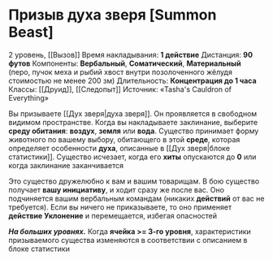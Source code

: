 # Призыв духа зверя [Summon Beast]
2 уровень, [[Вызов]]
Время накладывания: **1 действие**
Дистанция: **90 футов**
Компоненты: **Вербальный**, **Соматический**, **Материальный** (перо, пучок меха и рыбий хвост внутри позолоченного жёлудя стоимостью не менее 200 зм)
Длительность: **Концентрация до 1 часа**
Классы: [[Друид]], [[Следопыт]]
Источник: «Tasha's Cauldron of Everything»

Вы призываете [[Дух зверя|духа зверя]]. Он проявляется в свободном видимом пространстве. Когда вы накладываете заклинание, выберите **среду обитания**: **воздух**, **земля** или **вода**. Существо принимает форму животного по вашему выбору, обитающего в этой **среде**, которая определяет особенности **духа**, описанные в [[Дух зверя|блоке статистики]]. Существо исчезает, когда его **хиты** опускаются до **0** или когда заклинание заканчивается

Это существо дружелюбно к вам и вашим товарищам. В бою существо получает **вашу инициативу**, и ходит сразу же после вас. Оно подчиняется вашим вербальным командам (никаких **действий** от вас не требуется). Если вы ничего не приказываете, то оно применяет **действие Уклонение** и перемещается, избегая опасностей

**_На больших уровнях._** Когда **ячейка >= 3-го уровня**, характеристики призываемого существа изменяются в соответствии с описанием в блоке статистики